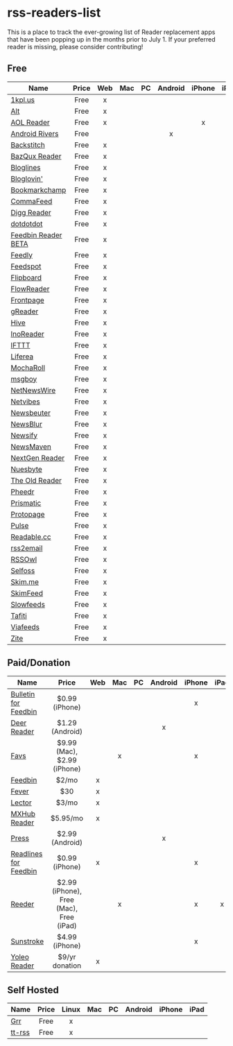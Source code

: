 # rss-readers-list

This is a place to track the ever-growing list of Reader replacement apps that have been popping up in the months prior to July 1. If your preferred reader is missing, please consider contributing!

## Free

| Name | Price | Web | Mac | PC | Android | iPhone | iPad
| ------------- | :-------------: | :-----: | :-----: | :-----: | :-----: | :-----: | :-----:|
| [1kpl.us](https://1kpl.us) | Free | x | | | | |
| [Alt](http://www.altfeedreader.com) | Free | x | | | | |
| [AOL Reader](http://reader.aol.com) | Free | x | | | | x | x
| [Android Rivers](http://rivers.silverkeytech.com) | Free | | | | x | |
| [Backstitch](http://backstit.ch) | Free | x | | | | |
| [BazQux Reader](https://bazqux.com) | Free | x | | | | |
| [Bloglines](http://www.bloglines.com) | Free | x | | | | |
| [Bloglovin'](http://www.bloglovin.com) | Free | x | | | | |
| [Bookmarkchamp](http://bookmarkchamp.com) | Free | x | | | | |
| [CommaFeed](https://www.commafeed.com) | Free | x | | | | |
| [Digg Reader](http://digg.com/reader) | Free | x | | | | |
| [dotdotdot](https://www.dotdotdot.me) | Free | x | | | | 
| [Feedbin Reader BETA](https://play.google.com/store/apps/details?id=com.neogb.feedbinreader) | Free | x | | | | 
| [Feedly](http://cloud.feedly.com) | Free | x | | | | 
| [Feedspot](http://www.feedspot.com) | Free | x | | | | 
| [Flipboard](http://flipboard.com) | Free | x | | | | 
| [FlowReader](http://flowreader.com) | Free | x | | | | 
| [Frontpage](http://www.frontpageapp.com) | Free | x | | | | 
| [gReader](http://www.greader.co) | Free | x | | | |
| [Hive](http://hivereader.com) | Free | x | | | | |
| [InoReader](http://www.inoreader.com/) | Free | x | | | |
| [IFTTT](https://ifttt.com) | Free | x | | | | 
| [Liferea](http://lzone.de/liferea) | Free | x | | | | 
| [MochaRoll](http://mocharoll.com) | Free | x | | | | 
| [msgboy](http://www.msgboy.com) | Free | x | | | | 
| [NetNewsWire](http://netnewswireapp.com) | Free | x | | | | 
| [Netvibes](http://www.netvibes.com) | Free | x | | | | 
| [Newsbeuter](http://www.newsbeuter.org) | Free | x | | | | 
| [NewsBlur](https://www.newsblur.com) | Free | x | | | | 
| [Newsify](http://newsify.co) | Free | x | | | | 
| [NewsMaven](http://beta.newsmaven.co) | Free | x | | | | 
| [NextGen Reader](http://nextmatters.com) | Free | x | | | | 
| [Nuesbyte](http://nuesbyte.com) | Free | x | | | | 
| [The Old Reader](http://theoldreader.com) | Free | x | | | | 
| [Pheedr](http://pheedr.net) | Free | x | | | | 
| [Prismatic](http://getprismatic.com) | Free | x | | | | 
| [Protopage](http://www.protopage.com) | Free | x | | | | 
| [Pulse](https://www.pulse.me) | Free | x | | | | 
| [Readable.cc](http://readable.cc) | Free | x | | | | 
| [rss2email](http://www.allthingsrss.com/rss2email) | Free | x | | | | 
| [RSSOwl](http://www.rssowl.org) | Free | x | | | | 
| [Selfoss](http://selfoss.aditu.de) | Free | x | | | | 
| [Skim.me](http://skim.me) | Free | x | | | | 
| [SkimFeed](http://skimfeed.com) | Free | x | | | | 
| [Slowfeeds](http://zoziapps.ch/slowfeeds) | Free | x | | | | 
| [Tafiti](http://www.tafitiapp.com/mx) | Free | x | | | | 
| [Viafeeds](http://viafeeds.com) | Free | x | | | | 
| [Zite](http://www.zite.com) | Free | x | | | | 

## Paid/Donation

| Name | Price | Web | Mac | PC | Android | iPhone | iPad
| ------------- | :-------------: | :-----: | :-----: | :-----: | :-----: | :-----: | :-----:|
| [Bulletin for Feedbin](https://itunes.apple.com/us/app/bulletin-for-feedbin/id328547010) | $0.99 (iPhone) | | | | | x |
| [Deer Reader](https://play.google.com/store/apps/details?id=com.reindeercrafts.deerreader) | $1.29 (Android) | | | | x | |
| [Favs](http://www.favsapp.com) | $9.99 (Mac), $2.99 (iPhone) | | x | | | x |
| [Feedbin](https://feedbin.me) | $2/mo | x | | | | |
| [Fever](http://www.feedafever.com) | $30 | x | | | | |
| [Lector](http://bealector.com) | $3/mo | x | | | | |
| [MXHub Reader](http://www.mxhub.com/reader) | $5.95/mo | x | | | | |
| [Press](http://twentyfivesquares.com/press) | $2.99 (Android) | | | | x | |
| [Readlines for Feedbin](https://itunes.apple.com/us/app/readlines-for-feedbin/id416953125) | $0.99 (iPhone) | x | | | | x |
| [Reeder](http://reederapp.com) | $2.99 (iPhone), Free (Mac), Free (iPad) | | x | | | x | x
| [Sunstroke](https://goneeast.com/sunstroke) | $4.99 (iPhone) | | | | | x |
| [Yoleo Reader](https://yoleoreader.com) | $9/yr donation | x | | | | |

## Self Hosted

| Name | Price | Linux | Mac | PC | Android | iPhone | iPad
| ------------- | :-------------: | :-----: | :-----: | :-----: | :-----: | :-----: | :-----:|
| [Grr](https://github.com/melllvar/grr) | Free | x | | | | |
| [tt-rss](http://tt-rss.org/redmine/projects/tt-rss/wiki) | Free | x | | | | |

